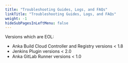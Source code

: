 ```yaml
---
title: "Troubleshooting Guides, Logs, and FAQs"
linkTitle: "Troubleshooting Guides, Logs, and FAQs"
weight: -1
hideSubPagesInLeftMenu: false
---
```


Versions which are EOL:

- Anka Build Cloud Controller and Registry versions < 1.8
- Jenkins Plugin versions < 2.0
- Anka GitLab Runner versions < 1.0